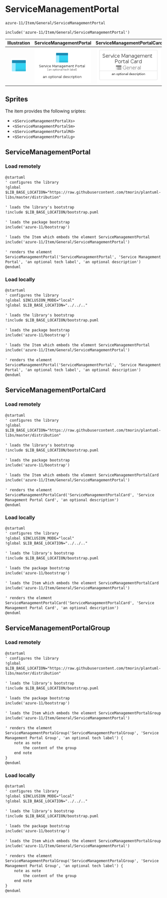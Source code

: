 # ServiceManagementPortal


```text
azure-11/Item/General/ServiceManagementPortal
```

```text
include('azure-11/Item/General/ServiceManagementPortal')
```



| Illustration | ServiceManagementPortal | ServiceManagementPortalCard | ServiceManagementPortalGroup |
| :---: | :---: | :---: | :---: |
| ![illustration for Illustration](../../../azure-11/Item/General/ServiceManagementPortal.png) | ![illustration for ServiceManagementPortal](../../../azure-11/Item/General/ServiceManagementPortal.Local.png) | ![illustration for ServiceManagementPortalCard](../../../azure-11/Item/General/ServiceManagementPortalCard.Local.png) | ![illustration for ServiceManagementPortalGroup](../../../azure-11/Item/General/ServiceManagementPortalGroup.Local.png) |



## Sprites
The item provides the following sriptes:

- `<$ServiceManagementPortalXs>`
- `<$ServiceManagementPortalSm>`
- `<$ServiceManagementPortalMd>`
- `<$ServiceManagementPortalLg>`





## ServiceManagementPortal

### Load remotely
```plantuml
@startuml
' configures the library
!global $LIB_BASE_LOCATION="https://raw.githubusercontent.com/tmorin/plantuml-libs/master/distribution"

' loads the library's bootstrap
!include $LIB_BASE_LOCATION/bootstrap.puml

' loads the package bootstrap
include('azure-11/bootstrap')

' loads the Item which embeds the element ServiceManagementPortal
include('azure-11/Item/General/ServiceManagementPortal')

' renders the element
ServiceManagementPortal('ServiceManagementPortal', 'Service Management Portal', 'an optional tech label', 'an optional description')
@enduml
```

### Load locally
```plantuml
@startuml
' configures the library
!global $INCLUSION_MODE="local"
!global $LIB_BASE_LOCATION="../../.."

' loads the library's bootstrap
!include $LIB_BASE_LOCATION/bootstrap.puml

' loads the package bootstrap
include('azure-11/bootstrap')

' loads the Item which embeds the element ServiceManagementPortal
include('azure-11/Item/General/ServiceManagementPortal')

' renders the element
ServiceManagementPortal('ServiceManagementPortal', 'Service Management Portal', 'an optional tech label', 'an optional description')
@enduml
```

## ServiceManagementPortalCard

### Load remotely
```plantuml
@startuml
' configures the library
!global $LIB_BASE_LOCATION="https://raw.githubusercontent.com/tmorin/plantuml-libs/master/distribution"

' loads the library's bootstrap
!include $LIB_BASE_LOCATION/bootstrap.puml

' loads the package bootstrap
include('azure-11/bootstrap')

' loads the Item which embeds the element ServiceManagementPortalCard
include('azure-11/Item/General/ServiceManagementPortal')

' renders the element
ServiceManagementPortalCard('ServiceManagementPortalCard', 'Service Management Portal Card', 'an optional description')
@enduml
```

### Load locally
```plantuml
@startuml
' configures the library
!global $INCLUSION_MODE="local"
!global $LIB_BASE_LOCATION="../../.."

' loads the library's bootstrap
!include $LIB_BASE_LOCATION/bootstrap.puml

' loads the package bootstrap
include('azure-11/bootstrap')

' loads the Item which embeds the element ServiceManagementPortalCard
include('azure-11/Item/General/ServiceManagementPortal')

' renders the element
ServiceManagementPortalCard('ServiceManagementPortalCard', 'Service Management Portal Card', 'an optional description')
@enduml
```

## ServiceManagementPortalGroup

### Load remotely
```plantuml
@startuml
' configures the library
!global $LIB_BASE_LOCATION="https://raw.githubusercontent.com/tmorin/plantuml-libs/master/distribution"

' loads the library's bootstrap
!include $LIB_BASE_LOCATION/bootstrap.puml

' loads the package bootstrap
include('azure-11/bootstrap')

' loads the Item which embeds the element ServiceManagementPortalGroup
include('azure-11/Item/General/ServiceManagementPortal')

' renders the element
ServiceManagementPortalGroup('ServiceManagementPortalGroup', 'Service Management Portal Group', 'an optional tech label') {
    note as note
        the content of the group
    end note
}
@enduml
```

### Load locally
```plantuml
@startuml
' configures the library
!global $INCLUSION_MODE="local"
!global $LIB_BASE_LOCATION="../../.."

' loads the library's bootstrap
!include $LIB_BASE_LOCATION/bootstrap.puml

' loads the package bootstrap
include('azure-11/bootstrap')

' loads the Item which embeds the element ServiceManagementPortalGroup
include('azure-11/Item/General/ServiceManagementPortal')

' renders the element
ServiceManagementPortalGroup('ServiceManagementPortalGroup', 'Service Management Portal Group', 'an optional tech label') {
    note as note
        the content of the group
    end note
}
@enduml
```

